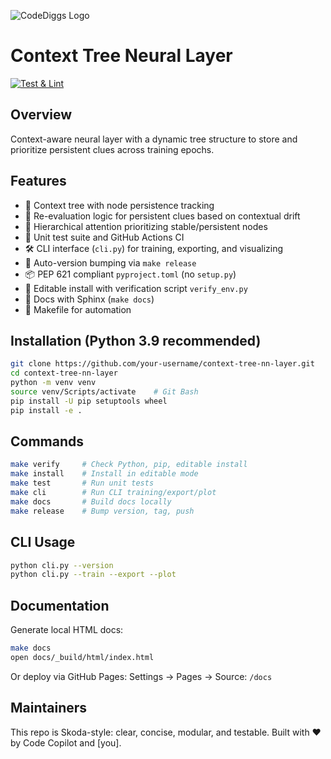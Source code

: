 ![CodeDiggs Logo](cropped-CodeDiggs_200x200.png)

# Context Tree Neural Layer

[![Test & Lint](https://github.com/your-username/context-tree-nn-layer/actions/workflows/test.yml/badge.svg)](https://github.com/your-username/context-tree-nn-layer/actions/workflows/test.yml)

## Overview
Context-aware neural layer with a dynamic tree structure to store and prioritize persistent clues across training epochs.

## Features
- 🌳 Context tree with node persistence tracking
- 🧠 Re-evaluation logic for persistent clues based on contextual drift
- 🎯 Hierarchical attention prioritizing stable/persistent nodes
- 🧪 Unit test suite and GitHub Actions CI
- 🛠️ CLI interface (`cli.py`) for training, exporting, and visualizing
- 🔁 Auto-version bumping via `make release`
- 📦 PEP 621 compliant `pyproject.toml` (no `setup.py`)
- 🧾 Editable install with verification script `verify_env.py`
- 📘 Docs with Sphinx (`make docs`)
- 🧰 Makefile for automation

## Installation (Python 3.9 recommended)
```bash
git clone https://github.com/your-username/context-tree-nn-layer.git
cd context-tree-nn-layer
python -m venv venv
source venv/Scripts/activate    # Git Bash
pip install -U pip setuptools wheel
pip install -e .
```

## Commands
```bash
make verify     # Check Python, pip, editable install
make install    # Install in editable mode
make test       # Run unit tests
make cli        # Run CLI training/export/plot
make docs       # Build docs locally
make release    # Bump version, tag, push
```

## CLI Usage
```bash
python cli.py --version
python cli.py --train --export --plot
```

## Documentation
Generate local HTML docs:
```bash
make docs
open docs/_build/html/index.html
```

Or deploy via GitHub Pages: Settings → Pages → Source: `/docs`

## Maintainers
This repo is Skoda-style: clear, concise, modular, and testable.
Built with ❤️ by Code Copilot and [you].

